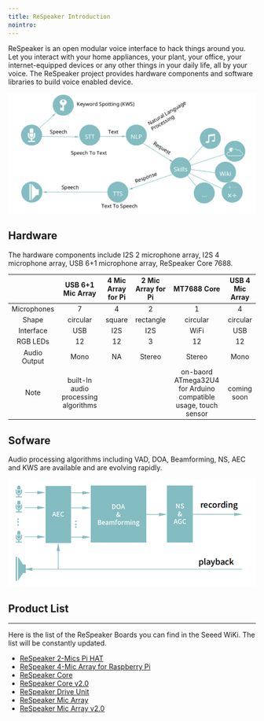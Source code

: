 ```yaml
---
title: ReSpeaker Introduction
nointro:
---
```



ReSpeaker is an open modular voice interface to hack things around you. Let you interact with your home appliances, your plant, your office, your internet-equipped devices or any other things in your daily life, all by your voice. The ReSpeaker project provides hardware components and software libraries to build voice enabled device.

![](https://github.com/SeeedDocument/ReSpeaker/raw/master/img/vui.png)

## Hardware

The hardware components include I2S 2 microphone array, I2S 4 microphone array, USB 6+1 microphone array, ReSpeaker Core 7688.

|  | USB 6+1 Mic Array | 4 Mic Array for Pi | 2 Mic Array for Pi | MT7688 Core | USB 4 Mic Array |
|:------------:|:-------------------------------------:|:------------------:|:------------------:|:----------------------------------------------------------------:|:---------------:|
| Microphones | 7 | 4 | 2 | 1 | 4 |
| Shape | circular | square | rectangle | circular | circular |
| Interface | USB | I2S | I2S | WiFi | USB |
| RGB LEDs | 12 | 12 | 3 | 12 | 12 |
| Audio Output | Mono | NA | Stereo | Stereo | Mono |
| Note | built-In audio processing algorithms  |  |  | on-baord ATmega32U4  for Arduino compatible usage,  touch sensor | coming soon |

## Sofware

Audio processing algorithms including VAD, DOA, Beamforming, NS, AEC and KWS are available and are evolving rapidly.

![](https://github.com/SeeedDocument/ReSpeaker/raw/master/img/mic_array.png)


## Product  List
---
Here is the list of the ReSpeaker Boards you can find in the Seeed WiKi. The list will be constantly updated.

- [ReSpeaker 2-Mics Pi HAT](/ReSpeaker_2_Mics_Pi_HAT/)
- [ReSpeaker 4-Mic Array for Raspberry Pi](/ReSpeaker_4_Mic_Array_for_Raspberry_Pi/)
- [ReSpeaker Core](/ReSpeaker_Core/)
- [ReSpeaker Core v2.0](/ReSpeaker_Core_v2.0/)
- [ReSpeaker Drive Unit](/ReSpeaker_Drive_Unit/)
- [ReSpeaker Mic Array](/ReSpeaker_Mic_Array/)
- [ReSpeaker Mic Array v2.0](/ReSpeaker_Mic_Array_v2.0/)


